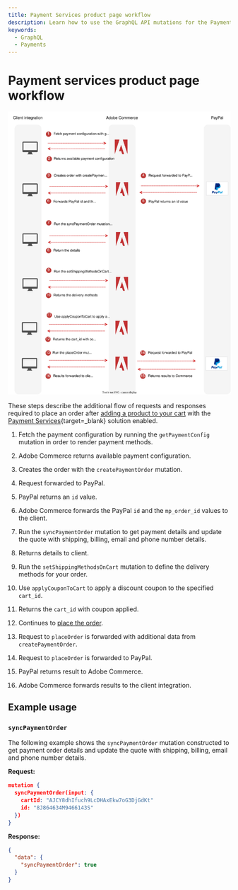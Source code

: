 ```yaml
---
title: Payment Services product page workflow
description: Learn how to use the GraphQL API mutations for the Payment Services solution.
keywords:
  - GraphQL
  - Payments
---
```


# Payment services product page workflow

![Payment Services sequence diagram](../../_images/graphql/payment-services-minicart.svg)

These steps describe the additional flow of requests and responses required to place an order after [adding a product to your cart](../tutorials/checkout/add-product-to-cart.md) with the [Payment Services](https://experienceleague.adobe.com/docs/commerce-merchant-services/payment-services/guide-overview.html){target=_blank} solution enabled.

1. Fetch the payment configuration by running the `getPaymentConfig` mutation in order to render payment methods.

1. Adobe Commerce returns available payment configuration.

1. Creates the order with the `createPaymentOrder` mutation.

1. Request forwarded to PayPal.

1. PayPal returns an `id` value.

1. Adobe Commerce forwards the PayPal `id` and the `mp_order_id` values to the client.

1. Run the `syncPaymentOrder` mutation  to get payment details and update the quote with shipping, billing, email and phone number details.

1. Returns details to client.

1. Run the `setShippingMethodsOnCart` mutation to define the delivery methods for your order.

1. Use `applyCouponToCart` to apply a discount coupon to the specified `cart_id`.

1. Returns the `cart_id` with coupon applied.

1.  Continues to [place the order](../tutorials/checkout/place-order.md).

1.  Request to `placeOrder` is forwarded with additional data  from `createPaymentOrder`.

1. Request to `placeOrder` is forwarded to PayPal.

1. PayPal returns result to Adobe Commerce.

1. Adobe Commerce forwards results to the client integration.

## Example usage

### `syncPaymentOrder`

The following example shows the `syncPaymentOrder` mutation constructed to get payment order details and update the quote with shipping, billing, email and phone number details.

**Request:**

```json
mutation {
  syncPaymentOrder(input: {
    cartId: "AJCY8dhIfuch9LcDHAxEkw7oG3DjGdKt"
    id: "8J864634M9466143S"
  })
}
```

**Response:**

```json
{
  "data": {
    "syncPaymentOrder": true
  }
}
```
